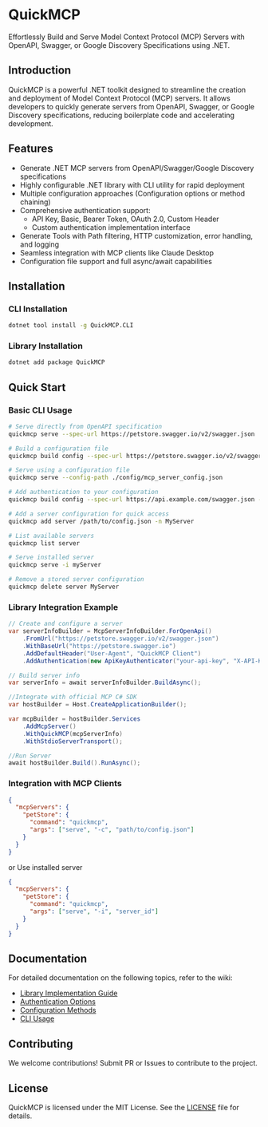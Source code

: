# QuickMCP

Effortlessly Build and Serve Model Context Protocol (MCP) Servers with OpenAPI, Swagger, or Google Discovery Specifications using .NET.

## Introduction

QuickMCP is a powerful .NET toolkit designed to streamline the creation and deployment of Model Context Protocol (MCP) servers. It allows developers to quickly generate servers from OpenAPI, Swagger, or Google Discovery specifications, reducing boilerplate code and accelerating development.

## Features

- Generate .NET MCP servers from OpenAPI/Swagger/Google Discovery specifications
- Highly configurable .NET library with CLI utility for rapid deployment
- Multiple configuration approaches (Configuration options or method chaining)
- Comprehensive authentication support:
  - API Key, Basic, Bearer Token, OAuth 2.0, Custom Header
  - Custom authentication implementation interface
- Generate Tools with Path filtering, HTTP customization, error handling, and logging
- Seamless integration with MCP clients like Claude Desktop
- Configuration file support and full async/await capabilities

## Installation

### CLI Installation
```bash
dotnet tool install -g QuickMCP.CLI
```

### Library Installation
```bash
dotnet add package QuickMCP
```

## Quick Start

### Basic CLI Usage
```bash
# Serve directly from OpenAPI specification
quickmcp serve --spec-url https://petstore.swagger.io/v2/swagger.json

# Build a configuration file
quickmcp build config --spec-url https://petstore.swagger.io/v2/swagger.json --output-path ./config

# Serve using a configuration file
quickmcp serve --config-path ./config/mcp_server_config.json

# Add authentication to your configuration
quickmcp build config --spec-url https://api.example.com/swagger.json --auth bearer

# Add a server configuration for quick access
quickmcp add server /path/to/config.json -n MyServer

# List available servers
quickmcp list server

# Serve installed server
quickmcp serve -i myServer

# Remove a stored server configuration
quickmcp delete server MyServer
```

### Library Integration Example
```csharp
// Create and configure a server
var serverInfoBuilder = McpServerInfoBuilder.ForOpenApi()
    .FromUrl("https://petstore.swagger.io/v2/swagger.json")
    .WithBaseUrl("https://petstore.swagger.io")
    .AddDefaultHeader("User-Agent", "QuickMCP Client")
    .AddAuthentication(new ApiKeyAuthenticator("your-api-key", "X-API-Key", "header"));

// Build server info
var serverInfo = await serverInfoBuilder.BuildAsync();

//Integrate with official MCP C# SDK
var hostBuilder = Host.CreateApplicationBuilder();

var mcpBuilder = hostBuilder.Services
    .AddMcpServer()
    .WithQuickMCP(mcpServerInfo)
    .WithStdioServerTransport();

//Run Server
await hostBuilder.Build().RunAsync();  
```

### Integration with MCP Clients
```json
{
  "mcpServers": {
    "petStore": {
      "command": "quickmcp",
      "args": ["serve", "-c", "path/to/config.json"]
    }
  }
}
```
or Use installed server
```json
{
  "mcpServers": {
    "petStore": {
      "command": "quickmcp",
      "args": ["serve", "-i", "server_id"]
    }
  }
}
```

## Documentation

For detailed documentation on the following topics, refer to the wiki:

- [Library Implementation Guide](https://github.com/gunpal5/QuickMCP/wiki/Library-Implementation-Guide)
- [Authentication Options](https://github.com/gunpal5/QuickMCP/wiki/Authentication-Options)
- [Configuration Methods](https://github.com/gunpal5/QuickMCP/wiki/Configuration-Methods)
- [CLI Usage](https://github.com/gunpal5/QuickMCP/wiki/CLI-Usage)

## Contributing

We welcome contributions! Submit PR or Issues to contribute to the project.

## License

QuickMCP is licensed under the MIT License. See the [LICENSE](LICENSE) file for details.
